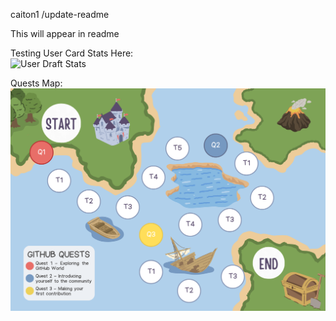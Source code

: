 caiton1
/update-readme

This will appear in readme


Testing User Card Stats Here:<br>
![User Draft Stats](/userCards/draft.svg)

Quests Map:
![Quest Map](/photos/QuestsMap.png)

